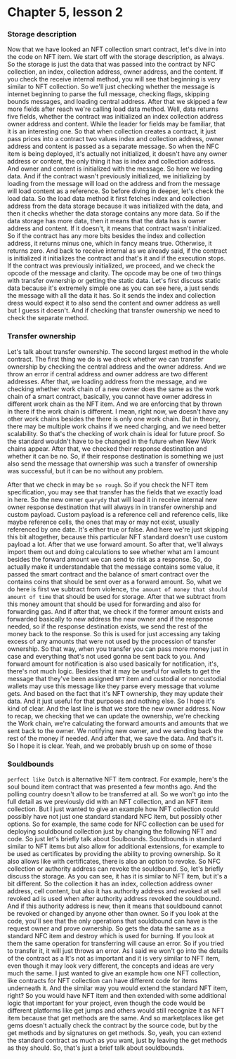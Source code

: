 # Chapter 5, lesson 2 #
### Storage description ###
Now that we have looked an NFT collection smart contract, let's dive in into the code on NFT item. We start off with the storage description, as always. So the storage is just the data that was passed into the contract by NFC collection, an index, collection address, owner address, and the content. If you check the receive internal method, you will see that beginning is very similar to NFT collection. So we'll just checking whether the message is internet beginning to parse the full message, checking flags, skipping bounds messages, and loading central address. After that we skipped a few more fields after reach we're calling load data method. Well, data returns five fields, whether the contract was initialized an index collection address owner address and content. While the leader for fields may be familiar, that it is an interesting one. So that when collection creates a contract, it just pass prices into a contract two values index and collection address, owner address and content is passed as a separate message. So when the NFC item is being deployed, it's actually not initialized, it doesn't have any owner address or content, the only thing it has is index and collection address. And owner and content is initialized with the message. So here we loading data. And if the contract wasn't previously initialized, we initializing by loading from the message will load on the address and from the message will load content as a reference. So before diving in deeper, let's check the load data. So the load data method it first fetches index and collection address from the data storage because it was initialized with the data, and then it checks whether the data storage contains any more data. So if the data storage has more data, then it means that the data has is owner address and content. If it doesn't, it means that contract wasn't initialized. So if the contract has any more bits besides the index and collection address, it returns minus one, which in fancy means true. Otherwise, it returns zero. And back to receive internal as we already said, if the contract is initialized it initializes the contract and that's it and if the execution stops. If the contract was previously initialized, we proceed, and we check the opcode of the message and clarity. The opcode may be one of two things with transfer ownership or getting the static data. Let's first discuss static data because it's extremely simple one as you can see here, a just sends the message with all the data it has. So it sends the index and collection dress would expect it to also send the content and owner address as well but I guess it doesn't. And if checking that transfer ownership we need to check the separate method. 
### Transfer ownership ###
Let's talk about transfer ownership. The second largest method in the whole contract. The first thing we do is we check whether we can transfer ownership by checking the central address and the owner address. And we throw an error if central address and owner address are two different addresses. After that, we loading address from the message, and we checking whether work chain of a new owner does the same as the work chain of a smart contract, basically, you cannot have owner address in different work chain as the NFT item. And we are enforcing that by thrown in there if the work chain is different. I mean, right now, we doesn't have any other work chains besides the there is only one work chain. But in theory, there may be multiple work chains if we need charging, and we need better scalability. So that's the checking of work chain is ideal for future proof. So the standard wouldn't have to be changed in the future when New Work chains appear. After that, we checked their response destination and whether it can be no. So, if their response destination is something we just also send the message that ownership was such a transfer of ownership was successful, but it can be no without any problem.

After that we check in may be `so rough`. So if you check the NFT item specification, you may see that transfer has the fields that we exactly load in here. So the new owner `querydy` that will load it in receive internal new owner response destination that will always in in transfer ownership and custom payload. Custom payload is a reference cell and reference cells, like maybe reference cells, the ones that may or may not exist, usually referenced by one date. It's either true or false. And here we're just skipping this bit altogether, because this particular NFT standard doesn't use custom payload a lot. After that we use forward amount. So after that, we'll always import them out and doing calculations to see whether what am I amount besides the forward amount we can send to risk as a response. So, do actually make it understandable that the message contains some value, it passed the smart contract and the balance of smart contract over the contains coins that should be sent over as a forward amount. So, what we do here is first we subtract from violence, `the amount of money that should amount of time` that should be used for storage. After that we subtract from this money amount that should be used for forwarding and also for forwarding gas. And if after that, we check if the former amount exists and forwarded basically to new address the new owner and if the response needed, so if the response destination exists, we send the rest of the money back to the response. So this is used for just accessing any taking excess of any amounts that were not used by the procession of transfer ownership. So that way, when you transfer you can pass more money just in case and everything that's not used gonna be sent back to you. And forward amount for notification is also used basically for notification, it's, there's not much logic. Besides that
it may be useful for wallets to get the message that they've been assigned `NFT` item and custodial or noncustodial wallets may use this message like they parse every message that volume gets. And based on the fact that it's NFT ownership, they may update their data. And it just useful for that purposes and nothing else. So I hope it's kind of clear. And the last line is that we store the new owner address. Now to recap, we checking that we can update the ownership, we're checking the Work chain, we're calculating the forward amounts and amounts that we sent back to the owner. We notifying new owner, and we sending back the rest of the money if needed. And after that, we save the data. And that's it. So I hope it is clear. Yeah, and we probably brush up on some of those 
### Souldbounds ###
`perfect like Dutch` is alternative NFT item contract. For example, here's the soul bound item contract that was presented a few months ago. And the polling country doesn't allow to be transferred at all. So we won't go into the full detail as we previously did with an NFT collection, and an NFT item collection. But I just wanted to give an example how NFT collection could possibly have not just one standard standard NFC item, but possibly other options. So for example, the same code for NFC collection can be used for deploying souldbound collection just by changing the following NFT and code. So just let's briefly talk about Soulbounds. Souldbounds in standard similar to NFT items but also allow for additional extensions, for example to be used as certificates by providing the ability to proving ownership. So it also allows like with certificates, there is also an option to revoke. So NFC collection or authority address can revoke the souldbound. So, let's briefly discuss the storage. As you can see, it has it is similar to NFT item, but it's a bit different. So the collection it has an index, collection address owner address, cell content, but also it has authority address and revoked at sell revoked ad is used when after authority address revoked the souldbound. And if this authority address is new, then it means that souldbound cannot be revoked or changed by anyone other than owner. So if you look at the code, you'll see that the only operations that souldbound can have is the request owner and prove ownership. So gets the data the same as a standard NFC item and destroy which is used for burning. If you look at them the same operation for transferring will cause an error. So if you tried to transfer it, it will just throws an error. As I said we won't go into the details of the contract as a It's not as important and it is very similar to NFT item, even though it may look very different, the concepts and ideas are very much the same. I just wanted to give an example how one NFT collection, like contracts for NFT collection can have different code for items underneath it. And the similar way you would extend the standard NFT item, right? So you would have NFT item and then extended with some additional logic that important for your project, even though the code would be different platforms like get jumps and others would still recognize it as NFT item because that get methods are the same. And so marketplaces like get gems doesn't actually check the contract by the source code, but by the get methods and by signatures on get methods. So, yeah, you can extend the standard contract as much as you want, just by leaving the get methods as they should. So, that's just a brief talk about souldbounds.
